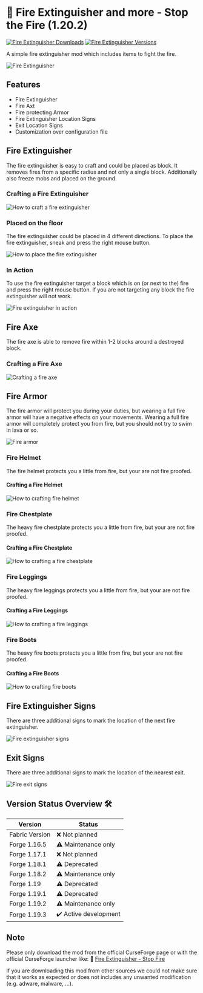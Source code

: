 # 🧯 Fire Extinguisher and more - Stop the Fire (1.20.2)

[![Fire Extinguisher Downloads](http://cf.way2muchnoise.eu/full_567225_downloads.svg)](https://www.curseforge.com/minecraft/mc-mods/fire-extinguisher)
[![Fire Extinguisher Versions](http://cf.way2muchnoise.eu/versions/Minecraft_567225_all.svg)](https://www.curseforge.com/minecraft/mc-mods/fire-extinguisher)

A simple fire extinguisher mod which includes items to fight the fire.

![Fire Extinguisher][logo]

## Features

- Fire Extinguisher
- Fire Axt
- Fire protecting Armor
- Fire Extinguisher Location Signs
- Exit Location Signs
- Customization over configuration file

## Fire Extinguisher

The fire extinguisher is easy to craft and could be placed as block.
It removes fires from a specific radius and not only a single block.
Additionally also freeze mobs and placed on the ground.

### Crafting a Fire Extinguisher

![How to craft a fire extinguisher][crafting]

### Placed on the floor

The fire extinguisher could be placed in 4 different directions.
To place the fire extinguisher, sneak and press the right mouse button.

![How to place the fire extinguisher][placed_on_floor]

### In Action

To use the fire extinguisher target a block which is on (or next to the) fire and press the right mouse button.
If you are not targeting any block the fire extinguisher will not work.

![Fire extinguisher in action][in_action]

## Fire Axe

The fire axe is able to remove fire within 1-2 blocks around a destroyed block.

### Crafting a Fire Axe

![Crafting a fire axe][crafting_axe]

## Fire Armor

The fire armor will protect you during your duties, but wearing a full fire armor will have a negative effects on your movements.
Wearing a full fire armor will completely protect you from fire, but you should not try to swim in lava or so.

![Fire armor][fire_armor]

### Fire Helmet

The fire helmet protects you a little from fire, but your are not fire proofed.

#### Crafting a Fire Helmet

![How to crafting fire helmet][crafting_helmet]

### Fire Chestplate

The heavy fire chestplate protects you a little from fire, but your are not fire proofed.

#### Crafting a Fire Chestplate

![How to crafting a fire chestplate][crafting_chestplate]

### Fire Leggings

The heavy fire leggings protects you a little from fire, but your are not fire proofed.

#### Crafting a Fire Leggings

![How to crafting a fire leggings][crafting_leggings]

### Fire Boots

The heavy fire boots protects you a little from fire, but your are not fire proofed.

#### Crafting a Fire Boots

![How to crafting fire boots][crafting_boots]

## Fire Extinguisher Signs

There are three additional signs to mark the location of the next fire extinguisher.

![Fire extinguisher signs][signs]

## Exit Signs

There are three additional signs to mark the location of the nearest exit.

![Fire exit signs][exit_signs]

## Version Status Overview 🛠️

| Version        | Status                |
| -------------- | --------------------- |
| Fabric Version | ❌ Not planned        |
| Forge 1.16.5   | ⚠️ Maintenance only   |
| Forge 1.17.1   | ❌ Not planned        |
| Forge 1.18.1   | ⚠️ Deprecated         |
| Forge 1.18.2   | ⚠️ Maintenance only   |
| Forge 1.19     | ⚠️ Deprecated         |
| Forge 1.19.1   | ⚠️ Deprecated         |
| Forge 1.19.2   | ⚠️ Maintenance only   |
| Forge 1.19.3   | ✔️ Active development |

## Note

Please only download the mod from the official CurseForge page or with the official CurseForge launcher like:
🚀 [Fire Extinguisher - Stop Fire][mod_page]

If you are downloading this mod from other sources we could not make sure that it works as expected or does not includes any unwanted modification (e.g. adware, malware, ...).

[mod_page]: https://www.curseforge.com/minecraft/mc-mods/fire-extinguisher
[crafting]: https://raw.githubusercontent.com/MarkusBordihn/BOs-Fire-Extinguisher/1.20.1/examples/crafting.png
[crafting_axe]: https://raw.githubusercontent.com/MarkusBordihn/BOs-Fire-Extinguisher/1.20.1/examples/crafting_axe.png
[crafting_boots]: https://raw.githubusercontent.com/MarkusBordihn/BOs-Fire-Extinguisher/1.20.2/examples/crafting_boots.png
[crafting_chestplate]: https://raw.githubusercontent.com/MarkusBordihn/BOs-Fire-Extinguisher/1.20.1/examples/crafting_chestplate.png
[crafting_helmet]: https://raw.githubusercontent.com/MarkusBordihn/BOs-Fire-Extinguisher/1.20.1/examples/crafting_helmet.png
[crafting_leggings]: https://raw.githubusercontent.com/MarkusBordihn/BOs-Fire-Extinguisher/1.20.1/examples/crafting_leggings.png
[exit_signs]: https://raw.githubusercontent.com/MarkusBordihn/BOs-Fire-Extinguisher/1.20.1/examples/exit_signs.png
[fire_armor]: https://raw.githubusercontent.com/MarkusBordihn/BOs-Fire-Extinguisher/1.20.1/examples/fire_armor.png
[in_action]: https://raw.githubusercontent.com/MarkusBordihn/BOs-Fire-Extinguisher/1.20.1/examples/in_action.png
[logo]: https://raw.githubusercontent.com/MarkusBordihn/BOs-Fire-Extinguisher/1.20.1/logo.png
[placed_on_floor]: https://raw.githubusercontent.com/MarkusBordihn/BOs-Fire-Extinguisher/1.20.1/examples/placed_on_floor.png
[signs]: https://raw.githubusercontent.com/MarkusBordihn/BOs-Fire-Extinguisher/1.20.1/examples/signs.png
